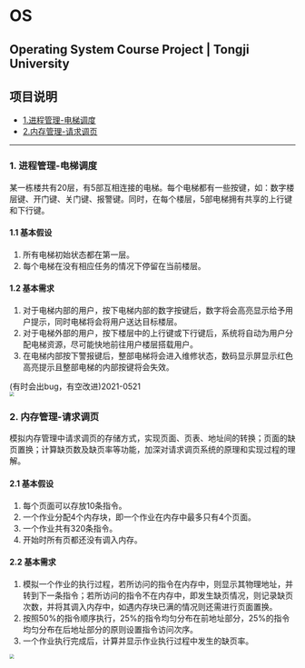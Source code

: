 # OS
Operating System Course Project | Tongji University
---
## 项目说明
- [1.进程管理-电梯调度](#1进程管理-电梯调度)
- [2.内存管理-请求调页](#2内存管理-请求调页)
---
### 1. 进程管理-电梯调度
某一栋楼共有20层，有5部互相连接的电梯。每个电梯都有一些按键，如：数字楼层键、开门键、关门键、报警键。同时，在每个楼层，5部电梯拥有共享的上行键和下行键。

#### 1.1 基本假设

1. 所有电梯初始状态都在第一层。
2. 每个电梯在没有相应任务的情况下停留在当前楼层。

#### 1.2 基本需求

1. 对于电梯内部的用户，按下电梯内部的数字按键后，数字将会高亮显示给予用户提示，同时电梯将会将用户送达目标楼层。
2. 对于电梯外部的用户，按下楼层中的上行键或下行键后，系统将自动为用户分配电梯资源，尽可能快地前往用户楼层搭载用户。
3. 在电梯内部按下警报键后，整部电梯将会进入维修状态，数码显示屏显示红色高亮提示且整部电梯的内部按键将会失效。

(有时会出bug，有空改进)2021-0521</br>
<img src="https://kefan-zheng.space/images/elevator.png"  style="zoom:50%;"/>

### 2. 内存管理-请求调页

模拟内存管理中请求调页的存储方式，实现页面、页表、地址间的转换；页面的缺页置换；计算缺页数及缺页率等功能，加深对请求调页系统的原理和实现过程的理解。

#### 2.1 基本假设

1. 每个页面可以存放10条指令。
2. 一个作业分配4个内存块，即一个作业在内存中最多只有4个页面。
3. 一个作业共有320条指令。
4. 开始时所有页都还没有调入内存。

#### 2.2 基本需求

1. 模拟一个作业的执行过程，若所访问的指令在内存中，则显示其物理地址，并转到下一条指令；若所访问的指令不在内存中，即发生缺页情况，则记录缺页次数，并将其调入内存中，如遇内存块已满的情况则还需进行页面置换。
2. 按照50%的指令顺序执行，25%的指令均匀分布在前地址部分，25%的指令均匀分布在后地址部分的原则设置指令访问次序。
3. 一个作业执行完成后，计算并显示作业执行过程中发生的缺页率。

<img src="https://kefan-zheng.space/images/pagemechanism"  style="zoom: 50%;" align='left'/>
